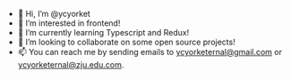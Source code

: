 - 👋 Hi, I’m @ycyorket
- 👀 I’m interested in frontend!
- 🌱 I’m currently learning Typescript and Redux!
- 💞️ I’m looking to collaborate on some open source projects!
- 📫 You can reach me by sending emails to ycyorketernal@gmail.com or ycyorketernal@zju.edu.com.

<!---
ycyorket/ycyorket is a ✨ special ✨ repository because its `README.md` (this file) appears on your GitHub profile.
You can click the Preview link to take a look at your changes.
--->
